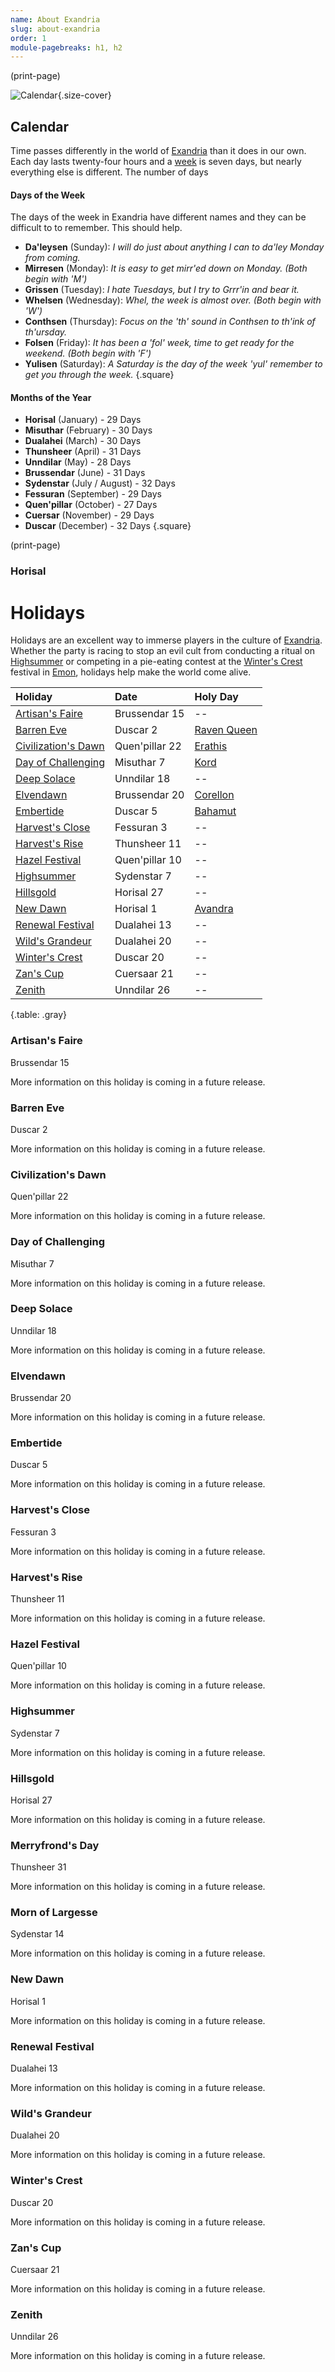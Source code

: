 ```yaml
---
name: About Exandria
slug: about-exandria
order: 1
module-pagebreaks: h1, h2
---
```


(print-page)

![Calendar](assets/img/heading.png){.size-cover}
## Calendar
Time passes differently in the world of [Exandria](geography) than it does in our own. Each day lasts twenty-four hours and a [week](days-of-the-week) is seven days, but nearly everything else is different. The number of days

#### Days of the Week
The days of the week in Exandria have different names and they can be difficult to to remember. This should help.

- **Da'leysen** (Sunday): *I will do just about anything I can to da'ley Monday from coming.*
- **Mirresen** (Monday): *It is easy to get mirr'ed down on Monday. (Both begin with 'M')*
- **Grissen** (Tuesday): *I hate Tuesdays, but I try to Grrr'in and bear it.*
- **Whelsen** (Wednesday): *Whel, the week is almost over. (Both begin with 'W')*
- **Conthsen** (Thursday): *Focus on the 'th' sound in Conthsen to th'ink of th'ursday.*
- **Folsen** (Friday): *It has been a 'fol' week, time to get ready for the weekend. (Both begin with 'F')*
- **Yulisen** (Saturday): *A Saturday is the day of the week 'yul' remember to get you through the week.*
{.square}

#### Months of the Year
- **Horisal** (January) - 29 Days
- **Misuthar** (February) - 30 Days
- **Dualahei** (March) - 30 Days
- **Thunsheer** (April) - 31 Days
- **Unndilar** (May) - 28 Days
- **Brussendar** (June) - 31 Days
- **Sydenstar** (July / August) - 32 Days
- **Fessuran** (September) - 29 Days
- **Quen'pillar** (October) - 27 Days
- **Cuersar** (November) - 29 Days
- **Duscar** (December) - 32 Days
{.square}

(print-page)

### Horisal


# Holidays
Holidays are an excellent way to immerse players in the culture of [Exandria](geography). Whether the party is racing to stop an evil cult from conducting a ritual on [Highsummer](highsummer) or competing in a pie-eating contest at the [Winter's Crest](winters-crest) festival in [Emon](emon), holidays help make the world come alive.

| Holiday                                   | Date           | Holy Day |
|:------------------------------------------|:---------------|:----------|
| [Artisan's Faire](artisans-faire)         | Brussendar 15  | -- |
| [Barren Eve](barren-eve)                  | Duscar 2       | [Raven Queen](raven-queen) |
| [Civilization's Dawn](civilizations-dawn) | Quen'pillar 22 | [Erathis](erathis) |
| [Day of Challenging](day-of-challenging)  | Misuthar 7     | [Kord](kord) |
| [Deep Solace](deep-solace)                | Unndilar 18    | -- |
| [Elvendawn](elvendawn)                    | Brussendar 20  | [Corellon](corellon) |
| [Embertide](embertide)                    | Duscar 5       | [Bahamut](bahamut) |
| [Harvest's Close](harvests-close)         | Fessuran 3     | -- |
| [Harvest's Rise](harvests-rise)           | Thunsheer 11   | -- |
| [Hazel Festival](hazel-festival)          | Quen'pillar 10 | -- |
| [Highsummer](highsummer)                  | Sydenstar 7    | -- |
| [Hillsgold](hillsgold)                    | Horisal 27     | -- |
| [New Dawn](new-dawn)                      | Horisal 1      | [Avandra](avandra) |
| [Renewal Festival](renewal-festival)      | Dualahei 13    | -- |
| [Wild's Grandeur](wilds-grandeur)         | Dualahei 20    | -- |
| [Winter's Crest](winters-crest)           | Duscar 20      | -- |
| [Zan's Cup](zans-cup)                     | Cuersaar 21    | -- |
| [Zenith](zenith)                          | Unndilar 26    | -- |
{.table: .gray}

### Artisan's Faire
Brussendar 15

More information on this holiday is coming in a future release.

### Barren Eve
Duscar 2

More information on this holiday is coming in a future release.

### Civilization's Dawn
Quen'pillar 22

More information on this holiday is coming in a future release.

### Day of Challenging
Misuthar 7

More information on this holiday is coming in a future release.

### Deep Solace
Unndilar 18

More information on this holiday is coming in a future release.

### Elvendawn
Brussendar 20

More information on this holiday is coming in a future release.

### Embertide
Duscar 5

More information on this holiday is coming in a future release.

### Harvest's Close
Fessuran 3

More information on this holiday is coming in a future release.

### Harvest's Rise
Thunsheer 11

More information on this holiday is coming in a future release.

### Hazel Festival
Quen'pillar 10

More information on this holiday is coming in a future release.

### Highsummer
Sydenstar 7

More information on this holiday is coming in a future release.

### Hillsgold
Horisal 27

More information on this holiday is coming in a future release.

### Merryfrond's Day
Thunsheer 31

More information on this holiday is coming in a future release.

### Morn of Largesse
Sydenstar 14

More information on this holiday is coming in a future release.

### New Dawn
Horisal 1

More information on this holiday is coming in a future release.

### Renewal Festival
Dualahei 13

More information on this holiday is coming in a future release.

### Wild's Grandeur
Dualahei 20

More information on this holiday is coming in a future release.

### Winter's Crest
Duscar 20

More information on this holiday is coming in a future release.

### Zan's Cup
Cuersaar 21

More information on this holiday is coming in a future release.

### Zenith
Unndilar 26

More information on this holiday is coming in a future release.
